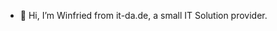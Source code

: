 - 👋 Hi, I’m Winfried from it-da.de, a small IT Solution provider.
<!---
it-da-de/it-da-de is a ✨ special ✨ repository because its `README.md` (this file) appears on your GitHub profile.
You can click the Preview link to take a look at your changes.
--->
